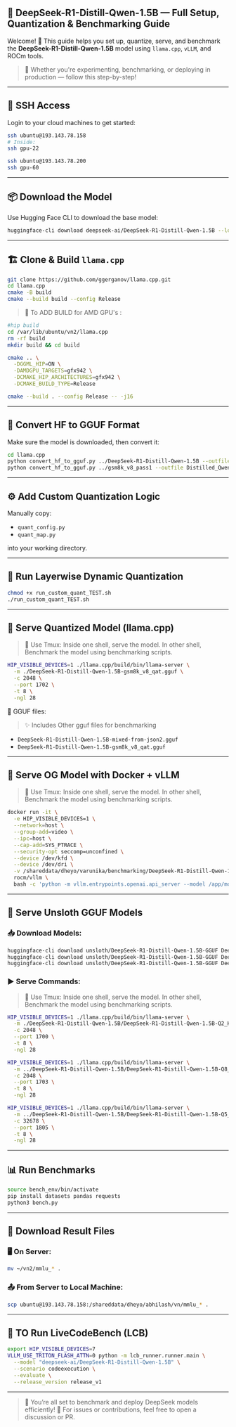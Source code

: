 ## 🚀 DeepSeek-R1-Distill-Qwen-1.5B — Full Setup, Quantization & Benchmarking Guide

Welcome! 👋 This guide helps you set up, quantize, serve, and benchmark the **DeepSeek-R1-Distill-Qwen-1.5B** model using `llama.cpp`, `vLLM`, and ROCm tools.

> 🧠 Whether you're experimenting, benchmarking, or deploying in production — follow this step-by-step!

---

## 🔐 SSH Access

Login to your cloud machines to get started:

```bash
ssh ubuntu@193.143.78.158
# Inside:
ssh gpu-22

ssh ubuntu@193.143.78.200
ssh gpu-60
````

---

## 📦 Download the Model

Use Hugging Face CLI to download the base model:

```bash
huggingface-cli download deepseek-ai/DeepSeek-R1-Distill-Qwen-1.5B --local-dir ../DeepSeek-R1-Distill-Qwen-1.5B
```

---

## 🏗️ Clone & Build `llama.cpp`

```bash
git clone https://github.com/ggerganov/llama.cpp.git
cd llama.cpp
cmake -B build
cmake --build build --config Release
```
> 🔧 To ADD BUILD for AMD GPU's :

```bash
#hip build 
cd /var/lib/ubuntu/vn2/llama.cpp
rm -rf build
mkdir build && cd build

cmake .. \
  -DGGML_HIP=ON \
  -DAMDGPU_TARGETS=gfx942 \
  -DCMAKE_HIP_ARCHITECTURES=gfx942 \
  -DCMAKE_BUILD_TYPE=Release

cmake --build . --config Release -- -j16
```

---

## 🔁 Convert HF to GGUF Format

Make sure the model is downloaded, then convert it:

```bash
cd llama.cpp
python convert_hf_to_gguf.py ../DeepSeek-R1-Distill-Qwen-1.5B --outfile DeepSeek-R1-Distill-Qwen-1.5B-f16.gguf
python convert_hf_to_gguf.py ../gsm8k_v8_pass1 --outfile Distilled_Qwen1.5B-f16_gsm8k_v8_pass1_qat.gguf
```

---

## ⚙️ Add Custom Quantization Logic

Manually copy:

* `quant_config.py`
* `quant_map.py`

into your working directory.

---

## 🔧 Run Layerwise Dynamic Quantization

```bash
chmod +x run_custom_quant_TEST.sh
./run_custom_quant_TEST.sh
```

---

## 🧩 Serve Quantized Model (llama.cpp)

> 🤡 Use Tmux: Inside one shell, serve the model. In other shell, Benchmark the model using benchmarking scripts.

```bash
HIP_VISIBLE_DEVICES=1 ./llama.cpp/build/bin/llama-server \
  -m ./DeepSeek-R1-Distill-Qwen-1.5B-gsm8k_v8_qat.gguf \
  -c 2048 \
  --port 1702 \
  -t 8 \
  -ngl 28
```

📂 GGUF files:

> ✨ Includes Other gguf files for benchmarking

* `DeepSeek-R1-Distill-Qwen-1.5B-mixed-from-json2.gguf`
* `DeepSeek-R1-Distill-Qwen-1.5B-gsm8k_v8_qat.gguf`

---

## 🐳 Serve OG Model with Docker + vLLM

> 🤡 Use Tmux: Inside one shell, serve the model. In other shell, Benchmark the model using benchmarking scripts.

```bash
docker run -it \
  -e HIP_VISIBLE_DEVICES=1 \
  --network=host \
  --group-add=video \
  --ipc=host \
  --cap-add=SYS_PTRACE \
  --security-opt seccomp=unconfined \
  --device /dev/kfd \
  --device /dev/dri \
  -v /shareddata/dheyo/varunika/benchmarking/DeepSeek-R1-Distill-Qwen-1.5B:/app/model \
  rocm/vllm \
  bash -c 'python -m vllm.entrypoints.openai.api_server --model /app/model --port 1400 --served-model-name deepseek_qwen_distill'
```

---

## 🐍 Serve Unsloth GGUF Models

### 📥 Download Models:

```bash
huggingface-cli download unsloth/DeepSeek-R1-Distill-Qwen-1.5B-GGUF DeepSeek-R1-Distill-Qwen-1.5B-Q2_K_L.gguf --local-dir ../DeepSeek-R1-Distill-Qwen-1.5B
huggingface-cli download unsloth/DeepSeek-R1-Distill-Qwen-1.5B-GGUF DeepSeek-R1-Distill-Qwen-1.5B-Q8_0.gguf --local-dir ../DeepSeek-R1-Distill-Qwen-1.5B
huggingface-cli download unsloth/DeepSeek-R1-Distill-Qwen-1.5B-GGUF DeepSeek-R1-Distill-Qwen-1.5B-Q5_K_M.gguf --local-dir ../DeepSeek-R1-Distill-Qwen-1.5B
```

### ▶️ Serve Commands:

> 🤡 Use Tmux: Inside one shell, serve the model. In other shell, Benchmark the model using benchmarking scripts.

```bash
HIP_VISIBLE_DEVICES=1 ./llama.cpp/build/bin/llama-server \
  -m ./DeepSeek-R1-Distill-Qwen-1.5B/DeepSeek-R1-Distill-Qwen-1.5B-Q2_K_L.gguf \
  -c 2048 \
  --port 1700 \
  -t 8 \
  -ngl 28
```

```bash
HIP_VISIBLE_DEVICES=1 ./llama.cpp/build/bin/llama-server \
  -m ../DeepSeek-R1-Distill-Qwen-1.5B/DeepSeek-R1-Distill-Qwen-1.5B-Q8_0.gguf \
  -c 2048 \
  --port 1703 \
  -t 8 \
  -ngl 28
```

```bash
HIP_VISIBLE_DEVICES=1 ./llama.cpp/build/bin/llama-server \
  -m ../DeepSeek-R1-Distill-Qwen-1.5B/DeepSeek-R1-Distill-Qwen-1.5B-Q5_K_M.gguf \
  -c 32678 \
  --port 1805 \
  -t 8 \
  -ngl 28
```

---

## 📊 Run Benchmarks

```bash
source bench_env/bin/activate
pip install datasets pandas requests
python3 bench.py
```

---

## 💾 Download Result Files

### 🖥️ On Server:

```bash
mv ~/vn2/mmlu_* .
```

### 📤 From Server to Local Machine:

```bash
scp ubuntu@193.143.78.158:/shareddata/dheyo/abhilash/vn/mmlu_* .
```

---

## 🧪 TO Run LiveCodeBench (LCB)

```bash
export HIP_VISIBLE_DEVICES=7
VLLM_USE_TRITON_FLASH_ATTN=0 python -m lcb_runner.runner.main \
  --model "deepseek-ai/DeepSeek-R1-Distill-Qwen-1.5B" \
  --scenario codeexecution \
  --evaluate \
  --release_version release_v1
```

---

> 🎉 You’re all set to benchmark and deploy DeepSeek models efficiently!
> 💬 For issues or contributions, feel free to open a discussion or PR.

```
